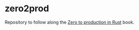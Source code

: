 # zero2prod

Repository to follow along the [Zero to production in Rust](https://www.zero2prod.com/index.html) book.
